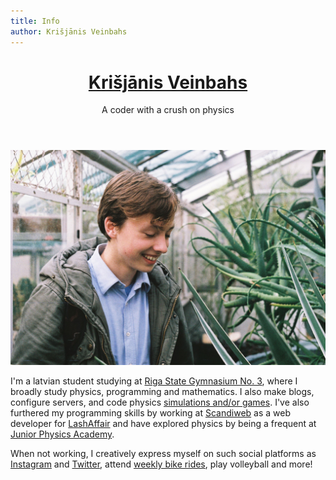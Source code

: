```yaml
---
title: Info
author: Krišjānis Veinbahs
---
```


<header>
<h1><a href="#">Krišjānis Veinbahs</a></h1>
<p>A coder with a crush on physics</p>
</header>

![](images/face.jpg)

I'm a latvian student studying at [Riga State Gymnasium No. 3](http://www.r3g.lv/), where I broadly study physics, programming and mathematics. I also make blogs, configure servers, and code physics [simulations and/or games](http://github.com/kshaa/orbitals/). I've also furthered my programming skills by working at [Scandiweb](http://scandiweb.com/) as a web developer for [LashAffair](http://lashaffair.com/) and have explored physics by being a frequent at [Junior Physics Academy](http://jfs.lu.lv/).

When not working, I creatively express myself on such social platforms as [Instagram](http://instagram.com/dope_spicegirls/) and [Twitter](https://twitter.com/blokflautijs), attend [weekly bike rides](http://facebook.com/nightrideriga/), play volleyball and more!
